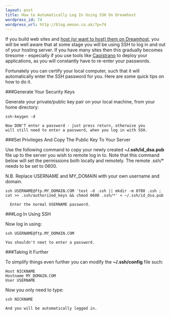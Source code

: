 ```yaml
--- 
layout: post
title: How to Automatically Log In Using SSH On Dreamhost
wordpress_id: 74
wordpress_url: http://blog.emson.co.uk/?p=74
---
```

If you build web sites and [host (or want to host) them on Dreamhost](http://www.dreamhost.com/r.cgi?105422), you will be well aware that at some stage you will be using SSH to log in and out of your hosting server. If you have many sites then this gradually becomes tiresome - especially if you use tools like [Capistrano](http://www.capify.org/index.php/Capistrano) to deploy your applications, as you will constantly have to re-enter your passwords. 

Fortunately you can certify your local computer, such that it will automatically enter the SSH password for you. Here are some quick tips on how to do it.


###Generate Your Security Keys

Generate your private/public key pair on your local machine, from your home directory:

    ssh-keygen -d
    
    Now DON'T enter a password - just press return, otherwise you 
    will still need to enter a password, when you log in with SSH.
    
###Set Privileges And Copy The Public Key To Your Server
    
Use the following command to copy your newly created **~/.ssh/id_dsa.pub** file up to the server you wish to remote log in to.  Note that this command below will set the permissions both locally and remotely. The remote .ssh/* needs to be set to 0600.

N.B. Replace USERNAME and MY_DOMAIN with your own username and domain.

    ssh USERNAME@ftp.MY_DOMAIN.COM 'test -d .ssh || mkdir -m 0700 .ssh ; cat >> .ssh/authorized_keys && chmod 0600 .ssh/*' < ~/.ssh/id_dsa.pub

      Enter the normal USERNAME password.

###Log In Using SSH 

Now log in using:

    ssh USERNAME@ftp.MY_DOMAIN.COM
    
    You shouldn't neet to enter a password.

###Taking It Further

To simplify things even further you can modify the **~/.ssh/config** file such:

    Host NICKNAME
    Hostname MY_DOMAIN.COM
    User USERNAME
    
Now you only need to type:

    ssh NICKNAME
    
    And you will be automatically logged in.
    
